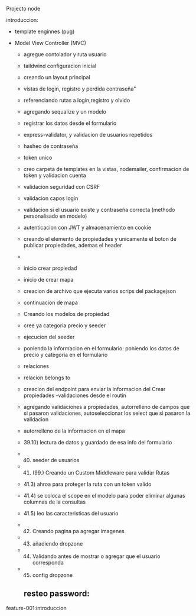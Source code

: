 Projecto node

introduccion:

- template enginnes (pug)
- Model View Controller (MVC)

  - agregue contolador y ruta usuario
  - taildwind configuracion inicial
  - creando un layout principal
  - vistas de login, registro y perdida contraseña"
  - referenciando rutas a login,registro y olvido
  - agregando sequalize y un modelo
  - registrar los datos desde el formulario
  - express-validator, y validacion de usuarios repetidos
  - hasheo de contraseña
  - token unico
  - creo carpeta de templates en la vistas, nodemailer, confirmacion de token y validacion cuenta
  - validacion seguridad con CSRF
  - validacion capos login
  - validacion si el usuario existe y contraseña correcta (methodo personalisado en modelo)
  - autenticacion con JWT y almacenamiento en cookie
  - creando el elemento de propiedades y unicamente el boton de publicar propiedades, ademas el header
  - 
  - inicio crear propiedad
  - inicio de crear mapa
  - creacion de archivo que ejecuta varios scrips del packagejson
  - continuacion de mapa
  - Creando los modelos de propiedad
  - cree ya categoria precio y seeder
  - ejecucion del seeder
  - poniendo la informacion en el formulario: poniendo los datos de precio y categoria en el formulario
  - relaciones 
  - relacion belongs to 
  - creacion del endpoint para enviar la informacion del Crear propiedades
  -validaciones desde el routin
  - agregando validaciones a propiedades, autorrelleno de campos que si pasaron validaciones, autoseleccionar los select que si pasaron la validacion 
  - autorrelleno de la informacion en el mapa
  - 39.10) lectura de datos y  guardado de esa info del formulario
  - 40) seeder de usuarios
  - 41) (99.) Creando un Custom Middleware para validar Rutas
  - 41.3) ahroa para proteger la ruta con un token valido
  - 41.4) se coloca el scope en el modelo para poder eliminar algunas columnas de la consultas 
  - 41.5) leo las caracteristicas del usuario
  - 42) Creando pagina pa agregar imagenes
  - 43) añadiendo dropzone
  - 44) Validando antes de mostrar o agregar que el usuario corresponda
  - 45) config dropzone
  
  



    ## resteo password:

feature-001:introduccion
